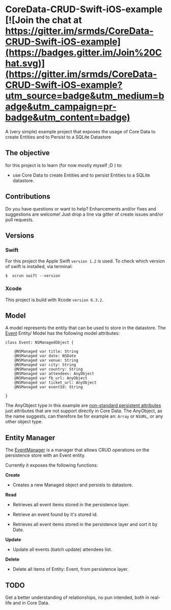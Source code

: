 # CoreData-CRUD-Swift-iOS-example [![Join the chat at https://gitter.im/srmds/CoreData-CRUD-Swift-iOS-example](https://badges.gitter.im/Join%20Chat.svg)](https://gitter.im/srmds/CoreData-CRUD-Swift-iOS-example?utm_source=badge&utm_medium=badge&utm_campaign=pr-badge&utm_content=badge)


A (very simple) example project that exposes the usage of Core Data to create Entities and to Persist to a SQLite Datastore

## The objective

for this project is to learn (for now mostly myself ;D ) to:

- use Core Data to create Entities and to persist Entities to a SQLite datastore.

## Contributions

Do you have questions or want to help? Enhancements and/or fixes and suggestions are welcome! Just drop a line via gitter of create issues and/or pull requests.


## Versions

### Swift

For this project the Apple Swift `version 1.2` is used. To check which version of swift is installed, via terminal:

	$  xcrun swift --version

### Xcode	

This project is build with Xcode `version 6.3.2`.

## Model

A model represents the entity that can be used to store in the datastore.
The [Event](https://github.com/srmds/CoreData-CRUD-Swift-iOS-example/blob/master/CoreDataCRUD/Event.swift) Entity/ Model has the following model attributes:

	class Event: NSManagedObject {
	
	    @NSManaged var title: String
	    @NSManaged var date: NSDate
	    @NSManaged var venue: String
	    @NSManaged var city: String
	    @NSManaged var country: String
	    @NSManaged var attendees: AnyObject
	    @NSManaged var fb_url: AnyObject
	    @NSManaged var ticket_url: AnyObject
	    @NSManaged var eventId: String
	
	}
	
The AnyObject type in this example are [non-standard persistent attributes](https://developer.apple.com/library/mac/documentation/Cocoa/Conceptual/CoreData/Articles/cdNSAttributes.html) just attributes that are not support directly in Core Data. The AnyObject, as the name suggests, can therefore be for example an: `Array` or `NSURL`, or any other object type.

## Entity Manager 
 
The [EventManager](https://github.com/srmds/CoreData-CRUD-Swift-iOS-example/blob/master/CoreDataCRUD/EventManager.swift) is a manager that allows CRUD operations on the persistence store with an Event entity.

Currently it exposes the following functions:

**Create**

* Creates a new Managed object and persists to datastore.

**Read**

* Retrieves all event items stored in the persistence layer.

* Retrieve an event found by it's stored id.

* Retrieves all event items stored in the persistence layer and sort it by Date.

**Update**

*  Update all events (batch update) attendees list.

**Delete**

* Delete all items of Entity: Event, from persistence layer.

	
## TODO

Get a better understanding of relationships, no pun intended, both in real-life and in Core Data.


